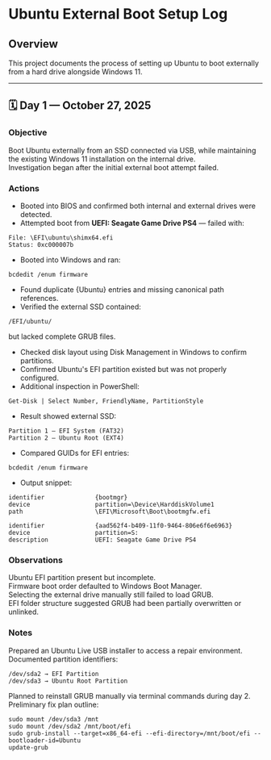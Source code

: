 # Ubuntu External Boot Setup Log

## Overview
This project documents the process of setting up Ubuntu to boot externally from a hard drive alongside Windows 11.

---

## 🗓️ Day 1 — October 27, 2025

### Objective
Boot Ubuntu externally from an SSD connected via USB, while maintaining the existing Windows 11 installation on the internal drive.  
Investigation began after the initial external boot attempt failed.

### Actions
- Booted into BIOS and confirmed both internal and external drives were detected.  
- Attempted boot from **UEFI: Seagate Game Drive PS4** — failed with:

```text
File: \EFI\ubuntu\shimx64.efi
Status: 0xc000007b
```
- Booted into Windows and ran:

```text
bcdedit /enum firmware
```
- Found duplicate {Ubuntu} entries and missing canonical path references. 
- Verified the external SSD contained:

```text
/EFI/ubuntu/
```
  but lacked complete GRUB files.
- Checked disk layout using Disk Management in Windows to confirm partitions.
- Confirmed Ubuntu's EFI partition existed but was not properly configured.
- Additional inspection in PowerShell:

```text
Get-Disk | Select Number, FriendlyName, PartitionStyle
```
- Result showed external SSD:

```text
Partition 1 — EFI System (FAT32)
Partition 2 — Ubuntu Root (EXT4)
```
- Compared GUIDs for EFI entries:

```text
bcdedit /enum firmware
```
- Output snippet:

```text
identifier              {bootmgr}
device                  partition=\Device\HarddiskVolume1
path                    \EFI\Microsoft\Boot\bootmgfw.efi

identifier              {aad562f4-b409-11f0-9464-806e6f6e6963}
device                  partition=S:
description             UEFI: Seagate Game Drive PS4
```

### Observations

Ubuntu EFI partition present but incomplete.  
Firmware boot order defaulted to Windows Boot Manager.  
Selecting the external drive manually still failed to load GRUB.  
EFI folder structure suggested GRUB had been partially overwritten or unlinked.

### Notes

Prepared an Ubuntu Live USB installer to access a repair environment.
Documented partition identifiers:
```text
/dev/sda2 → EFI Partition  
/dev/sda3 → Ubuntu Root Partition
```
Planned to reinstall GRUB manually via terminal commands during day 2.
Preliminary fix plan outline:

```text
sudo mount /dev/sda3 /mnt
sudo mount /dev/sda2 /mnt/boot/efi
sudo grub-install --target=x86_64-efi --efi-directory=/mnt/boot/efi --bootloader-id=Ubuntu
update-grub
```

